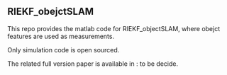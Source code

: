 ## RIEKF_obejctSLAM



This repo provides the matlab code for RIEKF_objectSLAM, where obejct features are used as measurements.

Only simulation code is open sourced.

The related full version paper is available in : to be decide. 